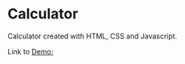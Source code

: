 # Calculator

Calculator created with HTML, CSS and Javascript.

Link to [Demo:](https://renee-schultz-wu.github.io/calculator/)

